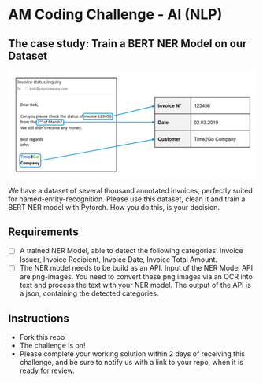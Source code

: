 # AM Coding Challenge - AI (NLP)

## The case study: Train a BERT NER Model on our Dataset

![AM NLP NER Challenge](https://github.com/AM-code-treasure/coding-challenge-ai-nlp-ner/blob/main/6_business_entity_recognition.png)

We have a dataset of several thousand annotated invoices, perfectly suited for named-entity-recognition. 
Please use this dataset, clean it and train a BERT NER model with Pytorch. How you do this, is your decision.

## Requirements

- [ ] A trained NER Model, able to detect the following categories: Invoice Issuer, Invoice Recipient, Invoice Date, Invoice Total Amount.
- [ ] The NER model needs to be build as an API. Input of the NER Model API are png-images. You need to convert these png images via an OCR into text and process the text with your NER model. The output of the API is a json, containing the detected categories. 

## Instructions

- Fork this repo
- The challenge is on!
- Please complete your working solution within 2 days of receiving this challenge, and be sure to notify us with a link to your repo, when it is ready for review.
